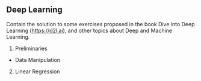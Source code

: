 ## Deep Learning 
Contain the solution to some exercises proposed in the book Dive into Deep Learning (https://d2l.ai), and other topics about Deep and Machine Learning.

1. Preliminaries
  - Data Manipulation
2. Linear Regression
